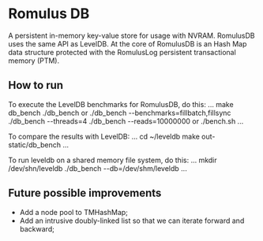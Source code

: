 # Romulus DB #
A persistent in-memory key-value store for usage with NVRAM.
RomulusDB uses the same API as LevelDB.
At the core of RomulusDB is an Hash Map data structure protected with the RomulusLog persistent transactional memory (PTM).


## How to run ##
To execute the LevelDB benchmarks for RomulusDB, do this:
... 
    make db_bench
    ./db_bench
or
    ./db_bench --benchmarks=fillbatch,fillsync
    ./db_bench --threads=4
    ./db_bench --reads=10000000
or 
    ./bench.sh
...

To compare the results with LevelDB:
...
    cd ~/leveldb
    make
    out-static/db_bench
...

To run leveldb on a shared memory file system, do this:
...
    mkdir /dev/shn/leveldb
    ./db_bench --db=/dev/shm/leveldb
...


## Future possible improvements ##
- Add a node pool to TMHashMap;
- Add an intrusive doubly-linked list so that we can iterate forward and backward;

